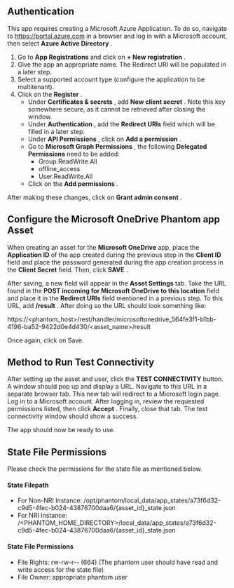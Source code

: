 [comment]: # " File: readme.md"
[comment]: # "  Copyright (c) 2019-2021 Splunk Inc."
[comment]: # ""
[comment]: # "Licensed under the Apache License, Version 2.0 (the 'License');"
[comment]: # "you may not use this file except in compliance with the License."
[comment]: # "You may obtain a copy of the License at"
[comment]: # ""
[comment]: # "    http://www.apache.org/licenses/LICENSE-2.0"
[comment]: # ""
[comment]: # "Unless required by applicable law or agreed to in writing, software distributed under"
[comment]: # "the License is distributed on an 'AS IS' BASIS, WITHOUT WARRANTIES OR CONDITIONS OF ANY KIND,"
[comment]: # "either express or implied. See the License for the specific language governing permissions"
[comment]: # "and limitations under the License."
[comment]: # ""
## Authentication

This app requires creating a Microsoft Azure Application. To do so, navigate to
<https://portal.azure.com> in a browser and log in with a Microsoft account, then select **Azure
Active Directory** .

1.  Go to **App Registrations** and click on **+ New registration** .
2.  Give the app an appropriate name. The Redirect URI will be populated in a later step.
3.  Select a supported account type (configure the application to be multitenant).
4.  Click on the **Register** .
    -   Under **Certificates & secrets** , add **New client secret** . Note this key somewhere
        secure, as it cannot be retrieved after closing the window.
    -   Under **Authentication** , add the **Redirect URIs** field which will be filled in a later
        step.
    -   Under **API Permissions** , click on **Add a permission** .
    -   Go to **Microsoft Graph Permissions** , the following **Delegated Permissions** need to be
        added:
        -   Group.ReadWrite.All
        -   offline_access
        -   User.ReadWrite.All
    -   Click on the **Add permissions** .

After making these changes, click on **Grant admin consent** .

## Configure the Microsoft OneDrive Phantom app Asset

When creating an asset for the **Microsoft OneDrive** app, place the **Application ID** of the app
created during the previous step in the **Client ID** field and place the password generated during
the app creation process in the **Client Secret** field. Then, click **SAVE** .

After saving, a new field will appear in the **Asset Settings** tab. Take the URL found in the
**POST incoming for Microsoft OneDrive to this location** field and place it in the **Redirect
URIs** field mentioned in a previous step. To this URL, add **/result** . After doing so the URL
should look something like:


https://\<phantom_host>/rest/handler/microsoftonedrive_564fe3f1-b1bb-4196-ba52-9422d0e4d430/\<asset_name>/result


Once again, click on Save.

## Method to Run Test Connectivity

After setting up the asset and user, click the **TEST CONNECTIVITY** button. A window should pop up
and display a URL. Navigate to this URL in a separate browser tab. This new tab will redirect to a
Microsoft login page. Log in to a Microsoft account. After logging in, review the requested
permissions listed, then click **Accept** . Finally, close that tab. The test connectivity window
should show a success.

The app should now be ready to use.

## State File Permissions

Please check the permissions for the state file as mentioned below.

#### State Filepath

-   For Non-NRI Instance:
    /opt/phantom/local_data/app_states/a73f6d32-c9d5-4fec-b024-43876700daa6/{asset_id}\_state.json
-   For NRI Instance:
    /\<PHANTOM_HOME_DIRECTORY>/local_data/app_states/a73f6d32-c9d5-4fec-b024-43876700daa6/{asset_id}\_state.json

#### State File Permissions

-   File Rights: rw-rw-r-- (664) (The phantom user should have read and write access for the state
    file)
-   File Owner: appropriate phantom user
